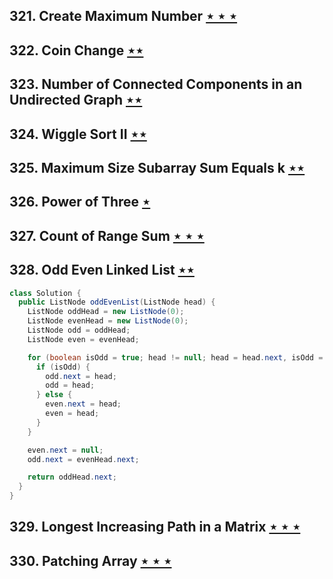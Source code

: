 ## 321. Create Maximum Number [$\star\star\star$](https://leetcode.com/problems/create-maximum-number)

## 322. Coin Change [$\star\star$](https://leetcode.com/problems/coin-change)

## 323. Number of Connected Components in an Undirected Graph [$\star\star$](https://leetcode.com/problems/number-of-connected-components-in-an-undirected-graph)

## 324. Wiggle Sort II [$\star\star$](https://leetcode.com/problems/wiggle-sort-ii)

## 325. Maximum Size Subarray Sum Equals k [$\star\star$](https://leetcode.com/problems/maximum-size-subarray-sum-equals-k)

## 326. Power of Three [$\star$](https://leetcode.com/problems/power-of-three)

## 327. Count of Range Sum [$\star\star\star$](https://leetcode.com/problems/count-of-range-sum)

## 328. Odd Even Linked List [$\star\star$](https://leetcode.com/problems/odd-even-linked-list)

```java
class Solution {
  public ListNode oddEvenList(ListNode head) {
    ListNode oddHead = new ListNode(0);
    ListNode evenHead = new ListNode(0);
    ListNode odd = oddHead;
    ListNode even = evenHead;

    for (boolean isOdd = true; head != null; head = head.next, isOdd = !isOdd) {
      if (isOdd) {
        odd.next = head;
        odd = head;
      } else {
        even.next = head;
        even = head;
      }
    }

    even.next = null;
    odd.next = evenHead.next;

    return oddHead.next;
  }
}
```

## 329. Longest Increasing Path in a Matrix [$\star\star\star$](https://leetcode.com/problems/longest-increasing-path-in-a-matrix)

## 330. Patching Array [$\star\star\star$](https://leetcode.com/problems/patching-array)
